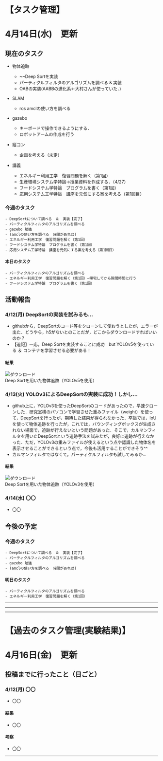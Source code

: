 # 【タスク管理】
# 4月14日(水)　更新

## 現在のタスク
- 物体追跡
  - ~~Deep Sortを実装
  - パーティクルフィルタのアルゴリズムを調べる & 実装
  - OABの実装(AABBの進化系←大村さんが使っていた．)
  

- SLAM
  - ros amclの使い方を調べる
  

- gazebo
  - キーボードで操作できるようにする．
  - ロボットアームの作成を行う
  
  
- 縦コン
  - 企画を考える（未定）
  
 

- 講義
  - エネルギー利用工学　復習問題を解く（第1回）
  - 生産環境システム学特論→授業資料を作成する．（4/27）
  - フードシステム学特論　プログラムを書く（第1回）
  - 応用システム工学特論　講座を元気にする案を考える（第1回目）
   
   
   
### 今週のタスク

    - DeepSortについて調べる　＆　実装【完了】
    - パーティクルフィルタのアルゴリズムを調べる
    - gazebo 勉強
    - (amclの使い方を調べる　時間があれば)
    - エネルギー利用工学　復習問題を解く（第1回）
    - フードシステム学特論　プログラムを書く（第1回）
    - 応用システム工学特論　講座を元気にする案を考える（第1回目）
    

#### 本日のタスク

    - パーティクルフィルタのアルゴリズムを調べる
    - エネルギー利用工学　復習問題を解く（第1回）←帰宅してから隙間時間に行う
    - フードシステム学特論　プログラムを書く（第1回）
    
 
 
 
   
## 活動報告
### 4/12(月) DeepSortの実装を試みるも...
- githubから，DeepSortのコード等をクローンして使おうとしたが，エラーが出た．どうやら，h5がないとのことだが，どこからダウンロードすればいいのか？
- 【追記】一応，Deep Sortを実装することに成功　but YOLOv5を使っている ＆ コンテナを学習させる必要がある！

#### 結果
![ダウンロード](https://user-images.githubusercontent.com/82224433/114426984-9429eb00-9bf5-11eb-814e-621b4c459bb0.gif)<br>Deep Sortを用いた物体追跡（YOLOv5を使用）


### 4/13(火) YOLOv3によるDeepSortの実装に成功！しかし...
- github上に，YOLOv3を使ったDeepSortのコードがあったので，早速クローンした．研究室横のパソコンで学習させた重みファイル（weight）を使って，DeepSortを行ったが，期待した結果が得られなかった．卒論では，IoUを使って物体追跡を行ったが，これでは，バウンディングボックスが生成されない場面で，追跡が行えないという問題があった．そこで，カルマンフィルタを用いたDeepSortという追跡手法を試みたが，良好に追跡が行えなかった．ただ，YOLOv3の重みファイルが使えるという点や認識した物体名を表示させることができるという点で，今後も活用することができそう^^
- カルマンフィルタではなくて，パーティクルフィルタも試してみるか...

#### 結果
![ダウンロード](https://user-images.githubusercontent.com/82224433/114548420-b295f200-9c9a-11eb-9abb-966dff44c403.gif)<br>Deep Sortを用いた物体追跡（YOLOv3を使用）


### 4/14(水) 〇〇
- 〇〇



## 今後の予定
### 今週のタスク

    - DeepSortについて調べる　＆　実装【完了】
    - パーティクルフィルタのアルゴリズムを調べる
    - gazebo 勉強
    - (amclの使い方を調べる　時間があれば)
    
    
#### 明日のタスク
    
    - パーティクルフィルタのアルゴリズムを調べる
    - エネルギー利用工学　復習問題を解く（第1回）
    

-----------------------------------------------------
-----------------------------------------------------
-----------------------------------------------------

# 【過去のタスク管理(実験結果)】

# 4月16日(金)　更新

## 投稿までに行ったこと（日ごと）
### 4/12(月) 〇〇
- 〇〇

#### 結果
- 〇〇

#### 考察
- 〇〇


-----------------------------------------------------


